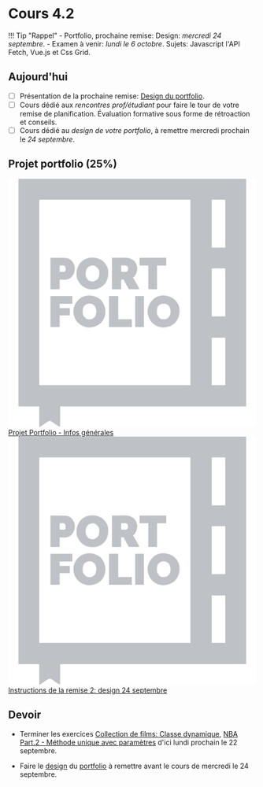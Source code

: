 # Cours 4.2
<!-- merc. 17 sept. -->

!!! Tip "Rappel"
    - Portfolio, prochaine remise: Design: *mercredi 24 septembre*.
    - Examen à venir: *lundi le 6 octobre*. Sujets: Javascript l'API Fetch, Vue.js et Css Grid.


## Aujourd'hui

- [ ] Présentation de la prochaine remise: [Design du portfolio](./projets/portfolio-remise2.md).
- [ ] Cours dédié aux *rencontres prof/étudiant* pour faire le tour de votre remise de planification. Évaluation formative sous forme de rétroaction et conseils.
- [ ] Cours dédié au *design de votre portfolio*, à remettre mercredi prochain le *24 septembre*.

## Projet portfolio (25%)

<div class="class-content-link">
  <img src="./projets/assets/icon-portfolio.svg">
  <a href="./projets/portfolio.html">Projet Portfolio - Infos générales</a>
</div>

<div class="class-content-link">
  <img src="./projets/assets/icon-portfolio.svg">
  <a href="./projets/portfolio-remise2.html">Instructions de la remise 2: design 24 septembre</a>
</div>


## Devoir

- Terminer les exercices [Collection de films: Classe dynamique](https://tim-montmorency.com/timdoc/582-518MO/exercices/vue-collection-films-1/), [NBA Part.2 - Méthode unique avec paramètres](./exercices/NBA-methode-avec-parametres.md) d'ici lundi prochain le 22 septembre.

- Faire le [design](./projets/portfolio-remise2.md) du [portfolio](./projets/portfolio.md) à remettre avant le cours de mercredi le 24 septembre.